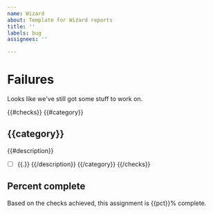 ```yaml
---
name: Wizard
about: Template for Wizard reports
title: ''
labels: bug
assignees: ''

---
```


# Failures

Looks like we've still got some stuff to work on.

{{#checks}}
{{#category}}
## {{category}}
{{#description}}
- [ ] {{.}}
{{/description}}
{{/category}}
{{/checks}}

## Percent complete

Based on the checks achieved, this assignment is {{pct}}% complete.
